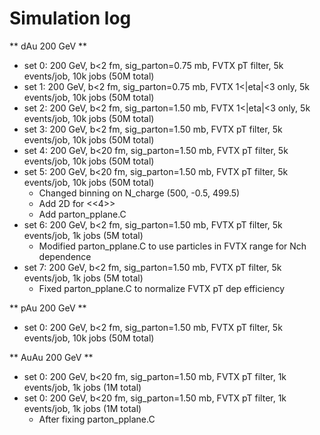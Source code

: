 Simulation log
==============


** dAu 200 GeV **

- set 0: 200 GeV, b<2 fm, sig_parton=0.75 mb, FVTX pT filter, 5k events/job, 10k jobs (50M total)
- set 1: 200 GeV, b<2 fm, sig_parton=0.75 mb, FVTX 1<|eta|<3 only, 5k events/job, 10k jobs (50M total)
- set 2: 200 GeV, b<2 fm, sig_parton=1.50 mb, FVTX 1<|eta|<3 only, 5k events/job, 10k jobs (50M total)
- set 3: 200 GeV, b<2 fm, sig_parton=1.50 mb, FVTX pT filter, 5k events/job, 10k jobs (50M total)
- set 4: 200 GeV, b<20 fm, sig_parton=1.50 mb, FVTX pT filter, 5k events/job, 10k jobs (50M total)
- set 5: 200 GeV, b<20 fm, sig_parton=1.50 mb, FVTX pT filter, 5k events/job, 10k jobs (50M total)
    + Changed binning on N_charge (500, -0.5, 499.5)
    + Add 2D for <<4>>
    + Add parton_pplane.C
- set 6: 200 GeV, b<2 fm, sig_parton=1.50 mb, FVTX pT filter, 5k events/job, 1k jobs (5M total)
    + Modified parton_pplane.C to use particles in FVTX range for Nch dependence
- set 7: 200 GeV, b<2 fm, sig_parton=1.50 mb, FVTX pT filter, 5k events/job, 1k jobs (5M total)
    + Fixed parton_pplane.C to normalize FVTX pT dep efficiency


** pAu 200 GeV **

- set 0: 200 GeV, b<2 fm, sig_parton=1.50 mb, FVTX pT filter, 5k events/job, 10k jobs (50M total)


** AuAu 200 GeV **

- set 0: 200 GeV, b<20 fm, sig_parton=1.50 mb, FVTX pT filter, 1k events/job, 1k jobs (1M total)
- set 0: 200 GeV, b<20 fm, sig_parton=1.50 mb, FVTX pT filter, 1k events/job, 1k jobs (1M total)
    + After fixing parton_pplane.C

